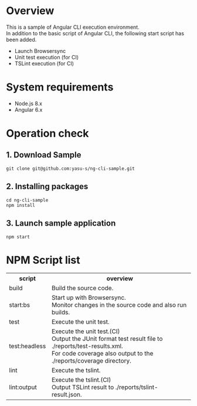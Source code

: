 # Overview 

This is a sample of Angular CLI execution environment.  
In addition to the basic script of Angular CLI, the following start script has been added.
* Launch Browsersync
* Unit test execution (for CI)
* TSLint execution (for CI)

# System requirements

* Node.js 8.x  
* Angular 6.x  

# Operation check  

## 1. Download Sample

```
git clone git@github.com:yasu-s/ng-cli-sample.git
```

## 2. Installing packages  

```
cd ng-cli-sample
npm install
```

## 3. Launch sample application  

```
npm start
```

# NPM Script list

<table>
<tr>
  <th>script</th>
  <th>overview</th>
</tr>
<tr>
  <td>build</td>
  <td>Build the source code.</td>
</tr>
<tr>
  <td>start:bs</td>
  <td>
    Start up with Browsersync.<br>  
    Monitor changes in the source code and also run builds.
  </td>
</tr>
<tr>
  <td>test</td>
  <td>Execute the unit test.</td>
</tr>
<tr>
  <td>test:headless</td>
  <td>
    Execute the unit test.(CI)<br>  
    Output the JUnit format test result file to ./reports/test-results.xml.<br>  
    For code coverage also output to the ./reports/coverage directory.  
  </td>
</tr>
<tr>
  <td>lint</td>
  <td>Execute the tslint.</td>
</tr>
<tr>
  <td>lint:output</td>
  <td>
    Execute the tslint.(CI)<br>   
    Output TSLint result to ./reports/tslint-result.json.
  </td>
</tr>
</table>
